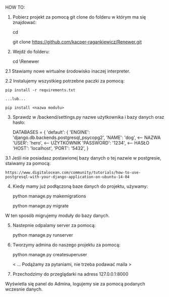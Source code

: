 HOW TO: 

1. Pobierz projekt za pomocą git clone do folderu w którym ma się znajdować:


    cd <nazwa folderu>

    git clone https://github.com/kacper-ragankiewicz/Renewer.git 


2. Wejdź do folderu: 


    cd \Renewer 


2.1 Stawiamy nowe wirtualne środowisko inaczej interpreter. 

2.2 Instalujemy wszystkieg potrzebne paczki za pomocą: 

    pip install -r requirements.txt 

    ...lub...

    pip install <nazwa modułu> 


3. Sprawdz w /backend/settings.py nazwe użytkownika i bazy danych oraz hasło:
    

    DATABASES = {
    'default': {
        'ENGINE': 'django.db.backends.postgresql_psycopg2',
        'NAME': 'dog', <-- NAZWA
        'USER': 'hero', <-- UŻYTKOWNIK
        'PASSWORD': '1234', <-- HASŁO
        'HOST': 'localhost',
        'PORT': '5432',
    }


3.1 Jeśli nie posiadasz postawionej bazy danych o tej nazwie w postgresie, staiwamy za pomocą: 
    

    https://www.digitalocean.com/community/tutorials/how-to-use-postgresql-with-your-django-application-on-ubuntu-14-04


4. Kiedy mamy już podłączoną baze danych do projektu, używamy:
    

    python manage.py makemigrations

    python manage.py migrate 


W ten sposób migrujemy moduły do bazy danych.

5. Nastepnie odpalamy server za pomocą: 


    python manage.py runserver


6. Tworzymy admina do naszego projektu za pomocą: 
    

    python manage.py createsuperuser 

    < ... Podążamy za pytaniami, nie trzeba podawać maila >


7. Przechodzimy do przeglądarki na adress 127.0.0.1:8000

Wyświetla się panel do Admina, logujemy sie za pomocą podanych wczesnie danych. 

